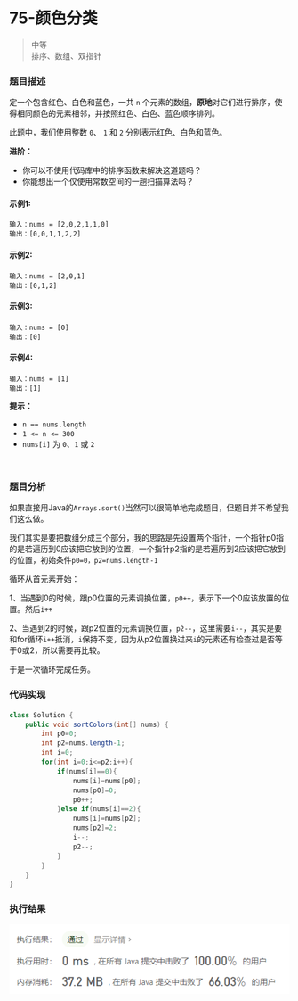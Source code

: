 # 75-颜色分类

> 中等  
> 排序、数组、双指针

### 题目描述

定一个包含红色、白色和蓝色，一共 `n` 个元素的数组，**原地**对它们进行排序，使得相同颜色的元素相邻，并按照红色、白色、蓝色顺序排列。

此题中，我们使用整数 `0`、 `1` 和 `2` 分别表示红色、白色和蓝色。

**进阶：**

- 你可以不使用代码库中的排序函数来解决这道题吗？
- 你能想出一个仅使用常数空间的一趟扫描算法吗？

#### 示例1:

```
输入：nums = [2,0,2,1,1,0]
输出：[0,0,1,1,2,2]
```

#### 示例2:

```
输入：nums = [2,0,1]
输出：[0,1,2]
```

#### 示例3:

```
输入：nums = [0]
输出：[0]
```

#### 示例4:

```
输入：nums = [1]
输出：[1]
```

**提示：**

- `n == nums.length`
- `1 <= n <= 300`
- `nums[i]` 为 `0`、`1` 或 `2`

</br>

### 题目分析

如果直接用Java的`Arrays.sort()`当然可以很简单地完成题目，但题目并不希望我们这么做。

我们其实是要把数组分成三个部分，我的思路是先设置两个指针，一个指针p0指的是若遍历到0应该把它放到的位置，一个指针p2指的是若遍历到2应该把它放到的位置，初始条件`p0=0，p2=nums.length-1`

循环从首元素开始：

1、当遇到0的时候，跟p0位置的元素调换位置，`p0++`，表示下一个0应该放置的位置。然后`i++`

2、当遇到2的时候，跟p2位置的元素调换位置，`p2--`，这里需要`i--`，其实是要和for循环`i++`抵消，`i`保持不变，因为从p2位置换过来`i`的元素还有检查过是否等于0或2，所以需要再比较。

于是一次循环完成任务。

### 代码实现

```java
class Solution {
    public void sortColors(int[] nums) {
        int p0=0;
        int p2=nums.length-1;
        int i=0;
        for(int i=0;i<=p2;i++){
            if(nums[i]==0){
                nums[i]=nums[p0];
                nums[p0]=0;
                p0++;
            }else if(nums[i]==2){
                nums[i]=nums[p2];
                nums[p2]=2;
                i--;
                p2--;
            }
        }
    }
}
```

### 执行结果

![pic](https://github.com/hinkleung/leetcode/blob/main/problems/75-颜色分类/75-result.png)
